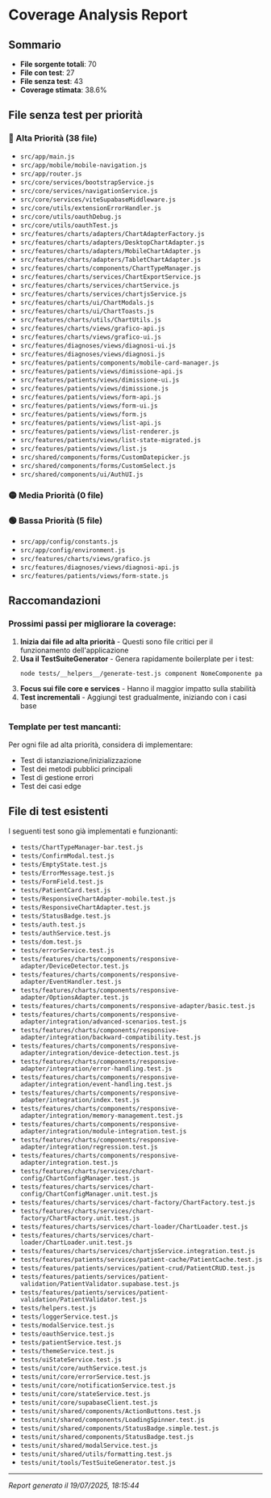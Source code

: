 # Coverage Analysis Report

## Sommario

- **File sorgente totali**: 70
- **File con test**: 27
- **File senza test**: 43
- **Coverage stimata**: 38.6%

## File senza test per priorità

### 🔴 Alta Priorità (38 file)

- `src/app/main.js`
- `src/app/mobile/mobile-navigation.js`
- `src/app/router.js`
- `src/core/services/bootstrapService.js`
- `src/core/services/navigationService.js`
- `src/core/services/viteSupabaseMiddleware.js`
- `src/core/utils/extensionErrorHandler.js`
- `src/core/utils/oauthDebug.js`
- `src/core/utils/oauthTest.js`
- `src/features/charts/adapters/ChartAdapterFactory.js`
- `src/features/charts/adapters/DesktopChartAdapter.js`
- `src/features/charts/adapters/MobileChartAdapter.js`
- `src/features/charts/adapters/TabletChartAdapter.js`
- `src/features/charts/components/ChartTypeManager.js`
- `src/features/charts/services/ChartExportService.js`
- `src/features/charts/services/chartService.js`
- `src/features/charts/services/chartjsService.js`
- `src/features/charts/ui/ChartModals.js`
- `src/features/charts/ui/ChartToasts.js`
- `src/features/charts/utils/ChartUtils.js`
- `src/features/charts/views/grafico-api.js`
- `src/features/charts/views/grafico-ui.js`
- `src/features/diagnoses/views/diagnosi-ui.js`
- `src/features/diagnoses/views/diagnosi.js`
- `src/features/patients/components/mobile-card-manager.js`
- `src/features/patients/views/dimissione-api.js`
- `src/features/patients/views/dimissione-ui.js`
- `src/features/patients/views/dimissione.js`
- `src/features/patients/views/form-api.js`
- `src/features/patients/views/form-ui.js`
- `src/features/patients/views/form.js`
- `src/features/patients/views/list-api.js`
- `src/features/patients/views/list-renderer.js`
- `src/features/patients/views/list-state-migrated.js`
- `src/features/patients/views/list.js`
- `src/shared/components/forms/CustomDatepicker.js`
- `src/shared/components/forms/CustomSelect.js`
- `src/shared/components/ui/AuthUI.js`

### 🟡 Media Priorità (0 file)

### 🟢 Bassa Priorità (5 file)

- `src/app/config/constants.js`
- `src/app/config/environment.js`
- `src/features/charts/views/grafico.js`
- `src/features/diagnoses/views/diagnosi-api.js`
- `src/features/patients/views/form-state.js`

## Raccomandazioni

### Prossimi passi per migliorare la coverage:

1. **Inizia dai file ad alta priorità** - Questi sono file critici per il funzionamento dell'applicazione
2. **Usa il TestSuiteGenerator** - Genera rapidamente boilerplate per i test:
   ```bash
   node tests/__helpers__/generate-test.js component NomeComponente path/to/component.js
   ```
3. **Focus sui file core e services** - Hanno il maggior impatto sulla stabilità
4. **Test incrementali** - Aggiungi test gradualmente, iniziando con i casi base

### Template per test mancanti:

Per ogni file ad alta priorità, considera di implementare:

- Test di istanziazione/inizializzazione
- Test dei metodi pubblici principali
- Test di gestione errori
- Test dei casi edge

## File di test esistenti

I seguenti test sono già implementati e funzionanti:

- `tests/ChartTypeManager-bar.test.js`
- `tests/ConfirmModal.test.js`
- `tests/EmptyState.test.js`
- `tests/ErrorMessage.test.js`
- `tests/FormField.test.js`
- `tests/PatientCard.test.js`
- `tests/ResponsiveChartAdapter-mobile.test.js`
- `tests/ResponsiveChartAdapter.test.js`
- `tests/StatusBadge.test.js`
- `tests/auth.test.js`
- `tests/authService.test.js`
- `tests/dom.test.js`
- `tests/errorService.test.js`
- `tests/features/charts/components/responsive-adapter/DeviceDetector.test.js`
- `tests/features/charts/components/responsive-adapter/EventHandler.test.js`
- `tests/features/charts/components/responsive-adapter/OptionsAdapter.test.js`
- `tests/features/charts/components/responsive-adapter/basic.test.js`
- `tests/features/charts/components/responsive-adapter/integration/advanced-scenarios.test.js`
- `tests/features/charts/components/responsive-adapter/integration/backward-compatibility.test.js`
- `tests/features/charts/components/responsive-adapter/integration/device-detection.test.js`
- `tests/features/charts/components/responsive-adapter/integration/error-handling.test.js`
- `tests/features/charts/components/responsive-adapter/integration/event-handling.test.js`
- `tests/features/charts/components/responsive-adapter/integration/index.test.js`
- `tests/features/charts/components/responsive-adapter/integration/memory-management.test.js`
- `tests/features/charts/components/responsive-adapter/integration/module-integration.test.js`
- `tests/features/charts/components/responsive-adapter/integration/regression.test.js`
- `tests/features/charts/components/responsive-adapter/integration.test.js`
- `tests/features/charts/services/chart-config/ChartConfigManager.test.js`
- `tests/features/charts/services/chart-config/ChartConfigManager.unit.test.js`
- `tests/features/charts/services/chart-factory/ChartFactory.test.js`
- `tests/features/charts/services/chart-factory/ChartFactory.unit.test.js`
- `tests/features/charts/services/chart-loader/ChartLoader.test.js`
- `tests/features/charts/services/chart-loader/ChartLoader.unit.test.js`
- `tests/features/charts/services/chartjsService.integration.test.js`
- `tests/features/patients/services/patient-cache/PatientCache.test.js`
- `tests/features/patients/services/patient-crud/PatientCRUD.test.js`
- `tests/features/patients/services/patient-validation/PatientValidator.supabase.test.js`
- `tests/features/patients/services/patient-validation/PatientValidator.test.js`
- `tests/helpers.test.js`
- `tests/loggerService.test.js`
- `tests/modalService.test.js`
- `tests/oauthService.test.js`
- `tests/patientService.test.js`
- `tests/themeService.test.js`
- `tests/uiStateService.test.js`
- `tests/unit/core/authService.test.js`
- `tests/unit/core/errorService.test.js`
- `tests/unit/core/notificationService.test.js`
- `tests/unit/core/stateService.test.js`
- `tests/unit/core/supabaseClient.test.js`
- `tests/unit/shared/components/ActionButtons.test.js`
- `tests/unit/shared/components/LoadingSpinner.test.js`
- `tests/unit/shared/components/StatusBadge.simple.test.js`
- `tests/unit/shared/components/StatusBadge.test.js`
- `tests/unit/shared/modalService.test.js`
- `tests/unit/shared/utils/formatting.test.js`
- `tests/unit/tools/TestSuiteGenerator.test.js`

---

_Report generato il 19/07/2025, 18:15:44_
